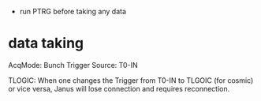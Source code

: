 * run PTRG before taking any data

# data taking
AcqMode:
    Bunch Trigger Source: T0-IN

TLOGIC:
    When one changes the Trigger from T0-IN to TLGOIC (for cosmic) or vice versa,
    Janus will lose connection and requires reconnection.
